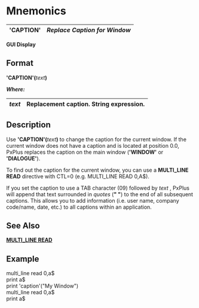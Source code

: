 # Mnemonics

**'CAPTION'** |  **_Replace Caption for Window_**  
---|---  
  
**GUI Display**

##  Format

**'CAPTION'(**_text_**)**  
  
**_Where:_**

_text_ |  Replacement caption. String expression.  
---|---  
  
##  Description

Use **'CAPTION'(**_text_**)** to change the caption for the current window. If the current window does not have a caption and is located at position 0.0, PxPlus replaces the caption on the main window (**'WINDOW'** or **'DIALOGUE'**).

To find out the caption for the current window, you can use a **MULTI_LINE READ** directive with CTL=0 (e.g. MULTI_LINE READ 0,A$).

If you set the caption to use a TAB character ($09$) followed by _text_ , PxPlus will append that text surrounded in _quotes_ (**" "**) to the end of all subsequent captions. This allows you to add information (i.e. user name, company code/name, date, etc.) to all captions within an application.

## See Also

**[MULTI_LINE READ](../directives/multi_line.htm#Mark14)**

##  Example

multi_line read 0,a$  
print a$  
print 'caption'("My Window")  
multi_line read 0,a$  
print a$
